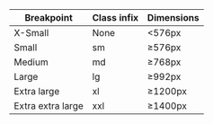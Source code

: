 | Breakpoint        | Class infix | Dimensions  |
|-------------------|-------------|-------------|
| X-Small	        | None	      | <576px      |
| Small         	| sm	      | ≥576px      |
| Medium           	| md          | ≥768px      |
| Large	            | lg          |	≥992px      |
| Extra large   	| xl          |	≥1200px     |
| Extra extra large	| xxl         | ≥1400px     |